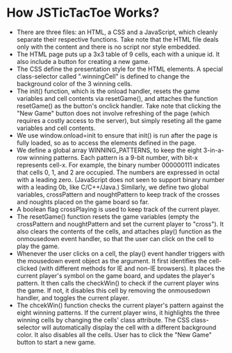 # How JSTicTacToe Works?
- There are three files: an HTML, a CSS and a JavaScript, which cleanly separate their respective functions. Take note that the HTML file deals only with the content and there is   no script nor style embedded.
- The HTML page puts up a 3x3 table of 9 cells, each with a unique id. It also include a button for creating a new game.
- The CSS define the presentation style for the HTML elements. A special class-selector called ".winningCell" is defined to change the background color of the 3 winning cells.
- The init() function, which is the onload handler, resets the game variables and cell contents via resetGame(), and attaches the function resetGame() as the button's onclick       handler. Take note that clicking the "New Game" button does not involve refreshing of the page (which requires a costly access to the server), but simply reseting all the game   variables and cell contents.
- We use window.onload=init to ensure that init() is run after the page is fully loaded, so as to access the elements defined in the page.
- We define a global array WINNING_PATTERNS, to keep the eight 3-in-a-row winning patterns. Each pattern is a 9-bit number, with bit-x represents cell-x. For example, the binary   number 000000111 indicates that cells 0, 1, and 2 are occupied. The numbers are expressed in octal with a leading zero. (JavaScript does not seen to support binary number with   a leading 0b, like C/C++/Java.) Similarly, we define two global variables, crossPattern and noughtPattern to keep track of the crosses and noughts placed on the game board so     far.
- A boolean flag crossPlaying is used to keep track of the current player.
- The resetGame() function resets the game variables (empty the crossPattern and noughtPattern and set the current player to "cross"). It also clears the contents of the cells,     and attaches play() function as the onmousedown event handler, so that the user can click on the cell to play the game.
- Whenever the user clicks on a cell, the play() event handler triggers with the mousedown event object as the argument. It first identifies the cell-clicked (with different       methods for IE and non-IE browsers). It places the current player's symbol on the game board, and updates the player's pattern. It then calls the checkWin() to check if the       current player wins the game. If not, it disables this cell by removing the onmousedown handler, and toggles the current player.
- The chcekWin() function checks the current player's pattern against the eight winning patterns. If the current player wins, it highlights the three winning cells by changing     the cells' class attribute. The CSS class-selector will automatically display the cell with a different background color. It also disables all the cells. User has to click the   "New Game" button to start a new game.
